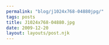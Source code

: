 ```yaml
---
permalink: "blog/j1024x768-04880jpg/"
tags: posts
title: J1024x768-04880.jpg
date: 2009-12-20
layout: layouts/post.njk
---
```


